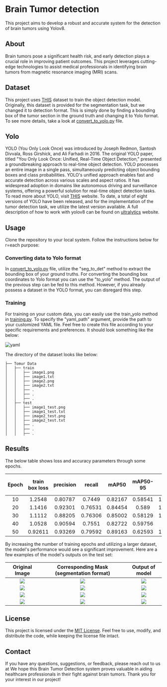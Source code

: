 # Brain Tumor detection<br />

This project aims to develop a robust and accurate system for the detection of brain tumors using Yolov8.

## About

Brain tumors pose a significant health risk, and early detection plays a crucial role in improving patient outcomes. This project leverages cutting-edge technologies to assist medical professionals in identifying brain tumors from magnetic resonance imaging (MRI) scans.

## Dataset

This project uses [THIS](https://www.kaggle.com/datasets/mateuszbuda/lgg-mri-segmentation) dataset to train the object detection model. Originally, this dataset is provided for the segmentation task, but we changed it to detection format. This is simply done by finding a bounding box of the tumor section in the ground truth and changing it to Yolo format. To see more details, take a look at [convert_to_yolo.py](https://github.com/YS-repo/ML/blob/Tumor_Detection/convert_to_yolo.py) file. 

## Yolo
YOLO (You Only Look Once) was introduced by Joseph Redmon, Santosh Divvala, Ross Girshick, and Ali Farhadi in 2016. The original YOLO paper, titled "You Only Look Once: Unified, Real-Time Object Detection," presented a groundbreaking approach to real-time object detection.
YOLO processes an entire image in a single pass, simultaneously predicting object bounding boxes and class probabilities. YOLO's unified approach enables fast and accurate detection across various scales and aspect ratios. It has widespread adoption in domains like autonomous driving and surveillance systems, offering a powerful solution for real-time object detection tasks. To read more about YOLO, visit [THIS](https://pjreddie.com/darknet/yolo/) website.
To date, a total of eight versions of YOLO have been released, and for the implementation of the tumor detection task, we utilize the latest version available.
A full description of how to work with yolov8 can be found on [ultralytics](https://docs.ultralytics.com/) website.

## Usage

Clone the repository to your local system. Follow the instructions below for r=each purpose:

### Converting data to Yolo format
In [convert_to_yolo.py](https://github.com/YS-repo/ML/blob/Tumor_Detection/convert_to_yolo.py) file, utilize the "seg_to_det" method to extract the bounding box of your ground truths.
For converting the bounding box coordinates to Yolo format you can use the "to_yolo" method. The output of the previous step can be fed to this method. However, if you already possess a dataset in the YOLO format, you can disregard this step.

### Training
For training on your custom data, you can easily use the train_yolo method in [training.py](https://github.com/YS-repo/ML/blob/Tumor_Detection/training.py). To specify the "yaml_path" argument, provide the path to your customized YAML file. Feel free to create this file according to your specific requirements and preferences. It should look something like the below:

![yaml](https://github.com/YS-repo/ML/assets/124210096/3da7a737-797d-45d9-8366-4f5e213c6b1a)

The directory of the dataset looks like below:

```
├── Tomur Data
│   ├── train
│   │   ├── image1.png
│   │   ├── image1.txt
│   │   ├── image2.png
│   │   ├── image2.txt
│   │   ├── .
│   │   ├── .
│   │   ├── .
│   ├── test
│   │   ├── image1_test.png
│   │   ├── image1_test.txt
│   │   ├── image2_test.png
│   │   ├── image2_test.txt
│   │   ├── .
│   │   ├── .
│   │   ├── .
```



## Results

The below table shows loss and accuracy parameters through some epochs.

|     Epoch     | train box loss|   precision   |      recall   |      mAP50    |    mAP50-95   |  val box loss |
| :-: | :-: | :-: | :-: | :-: | :-: | :-: |
|      10       |     1.2548    | 0.80787   | 0.7449 | 0.82167| 0.58541  |    1.1096   |
|      20       |     1.1416    | 0.92301   | 0.76531 | 0.84454| 0.589  |    1.1195   |
|      30       |     1.1112    | 0.88205   | 0.76306 | 0.85002| 0.58129  |    1.1252  |
|      40       |     1.0528    | 0.90594   | 0.7551 | 0.82722| 0.59756  |    1.08  |
|      50       |     0.92611   | 0.93269   | 0.79592| 0.89163| 0.62593  |    1.0237  |

By increasing the number of training epochs and utilizing a larger dataset, the model's performance would see a significant improvement. Here are a few examples of the model's outputs on the test set:

|  Original Image | Corresponding Mask (segmentation format) | Output of model |
| :-:             |                    :-:                   |        :-:      |
| ![](https://filebin.net/n72lzs7v1j7p8qds/TCGA_CS_4941_19960909_12__1_.png) | ![](https://filebin.net/n72lzs7v1j7p8qds/TCGA_CS_4941_19960909_12_mask__1_.png) | ![](https://filebin.net/n72lzs7v1j7p8qds/TCGA_CS_4941_19960909_12_detected.png) |
| ![](https://filebin.net/n72lzs7v1j7p8qds/TCGA_CS_4942_19970222_9.png) | ![](https://filebin.net/n72lzs7v1j7p8qds/TCGA_CS_4942_19970222_9_mask.png) | ![](https://filebin.net/n72lzs7v1j7p8qds/TCGA_CS_4942_19970222_9_detected.png) |
| ![](https://filebin.net/n72lzs7v1j7p8qds/TCGA_CS_6669_20020102_10.png) | ![](https://filebin.net/n72lzs7v1j7p8qds/TCGA_CS_6669_20020102_10_mask.png) | ![](https://filebin.net/n72lzs7v1j7p8qds/TCGA_CS_6669_20020102_10_detected.png) |
| ![](https://filebin.net/n72lzs7v1j7p8qds/TCGA_DU_5849_19950405_20.png) | ![](https://filebin.net/n72lzs7v1j7p8qds/TCGA_DU_5849_19950405_20_mask.png) | ![](https://filebin.net/n72lzs7v1j7p8qds/TCGA_DU_5849_19950405_20_detected.png) |

## License
This project is licensed under the [MIT License](https://choosealicense.com/licenses/mit/). Feel free to use, modify, and distribute the code, while keeping the license file intact.

## Contact
If you have any questions, suggestions, or feedback, please reach out to us at [](younesshokoohi@gmail.com)
We hope this Brain Tumor Detection system proves valuable in aiding healthcare professionals in their fight against brain tumors. Thank you for your interest in our project!

